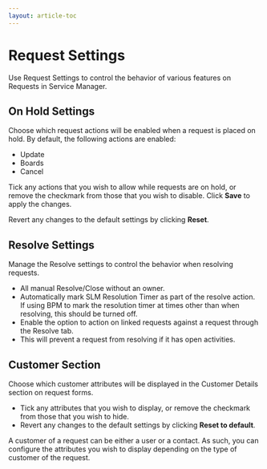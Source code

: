 ```yaml
---
layout: article-toc
---
```

# Request Settings
Use Request Settings to control the behavior of various features on Requests in Service Manager.

## On Hold Settings
Choose which request actions will be enabled when a request is placed on hold. By default, the following actions are enabled:

* Update
* Boards
* Cancel

Tick any actions that you wish to allow while requests are on hold, or remove the checkmark from those that you wish to disable. Click **Save** to apply the changes.

Revert any changes to the default settings by clicking **Reset**.

## Resolve Settings
Manage the Resolve settings to control the behavior when resolving requests.

* All manual Resolve/Close without an owner.
* Automatically mark SLM Resolution Timer as part of the resolve action. If using BPM to mark the resolution timer at times other than when resolving, this should be turned off.
* Enable the option to action on linked requests against a request through the Resolve tab.
* This will prevent a request from resolving if it has open activities.

## Customer Section

Choose which customer attributes will be displayed in the Customer Details section on request forms.

* Tick any attributes that you wish to display, or remove the checkmark from those that you wish to hide.
* Revert any changes to the default settings by clicking **Reset to default**.

A customer of a request can be either a user or a contact. As such, you can configure the attributes you wish to display depending on the type of customer of the request.

<!-- service-manager-config/administration/service-manager-assessments>
